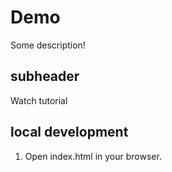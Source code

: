 # Demo

Some description!

## subheader
Watch tutorial

## local development
1. Open index.html in your browser.